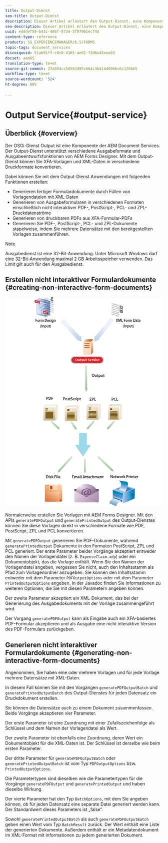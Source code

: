 ```yaml
---
title: Output-Dienst
seo-title: Output-Dienst
description: Dieser Artikel erläutert den Output-Dienst, eine Komponente der AEM Document Services.
seo-description: Dieser Artikel erläutert den Output-Dienst, eine Komponente der AEM Document Services.
uuid: edddef59-b43c-486f-8734-3f97961ecf4d
content-type: reference
products: SG_EXPERIENCEMANAGER/6.5/FORMS
topic-tags: document_services
discoiquuid: 51ab91ff-c0c0-4165-ae02-f306e45eea03
docset: aem65
translation-type: tm+mt
source-git-commit: 27a054cc5d502d95c664c3b414d0066c6c120b65
workflow-type: tm+mt
source-wordcount: '524'
ht-degree: 80%

---
```



# Output Service{#output-service}

## Überblick {#overview}

Der OSGi-Dienst Output ist eine Komponente der AEM Document Services. Der Output-Dienst unterstützt verschiedene Ausgabeformate und Ausgabeentwurfsfunktionen von AEM Forms Designer. Mit dem Output-Dienst können Sie XFA-Vorlagen und XML-Daten in verschiedene Druckformate konvertieren.

Dabei können Sie mit dem Output-Dienst Anwendungen mit folgenden Funktionen erstellen:

* Generieren fertiger Formulardokumente durch Füllen von Vorlagendateien mit XML-Daten
* Generieren von Ausgabeformularen in verschiedenen Formaten einschließlich nicht interaktiver PDF-, PostScript-, PCL- und ZPL-Druckdatenströme
* Generieren von druckbaren PDFs aus XFA-Formular-PDFs
* Generieren Sie PDF-, PostScript-, PCL- und ZPL-Dokumente stapelweise, indem Sie mehrere Datensätze mit den bereitgestellten Vorlagen zusammenführen.

>[!NOTE]
>
>Ausgabedienst ist eine 32-Bit-Anwendung. Unter Microsoft Windows darf eine 32-Bit-Anwendung maximal 2 GB Arbeitsspeicher verwenden. Das Limit gilt auch für den Ausgabedienst.

## Erstellen nicht interaktiver Formulardokumente {#creating-non-interactive-form-documents}

![using_output_changed](assets/usingoutput_modified.png)

Normalerweise erstellen Sie Vorlagen mit AEM Forms Designer. Mit den APIs `generatePDFOutput` und `generatePrintedOutput` des Output-Dienstes können Sie diese Vorlagen direkt in verschiedene Formate wie PDF, PostScript, ZPL und PCL konvertieren.

Mit `generatePDFOutput` generieren Sie PDF-Dokumente, während `generatePrintedOutput` Dokumente in den Formaten PostScript, ZPL und PCL generiert. Der erste Parameter beider Vorgänge akzeptiert entweder den Namen der Vorlagendatei (z. B. `ExpenseClaim.xdp`) oder ein Dokumentobjekt, das die Vorlage enthält. Wenn Sie den Namen der Vorlagendatei angeben, vergessen Sie nicht, auch den Inhaltsstamm als Pfad zum Vorlagenordner anzugeben. Sie können den Inhaltsstamm entweder mit dem Parameter `PDFOutputOptions` oder mit dem Parameter `PrintedOutputOptions` angeben. In der Javadoc finden Sie Informationen zu weiteren Optionen, die Sie mit diesen Parametern angeben können.

Der zweite Parameter akzeptiert ein XML-Dokument, das bei der Generierung des Ausgabedokuments mit der Vorlage zusammengeführt wird.

Der Vorgang `generatePDFOutput` kann als Eingabe auch ein XFA-basiertes PDF-Formular akzeptieren und als Ausgabe eine nicht interaktive Version des PDF-Formulars zurückgeben.

## Generieren nicht interaktiver Formulardokumente {#generating-non-interactive-form-documents}

Angenommen, Sie haben eine oder mehrere Vorlagen und für jede Vorlage mehrere Datensätze mit XML-Daten.

In diesem Fall können Sie mit den Vorgängen `generatePDFOutputBatch` und `generatePrintedOutputBatch` des Output-Dienstes für jeden Datensatz ein Druckdokument erstellen.

Sie können die Datensätze auch zu einem Dokument zusammenfassen. Beide Vorgänge akzeptieren vier Parameter.

Der erste Parameter ist eine Zuordnung mit einer Zufallszeichenfolge als Schlüssel und dem Namen der Vorlagendatei als Wert.

Der zweite Parameter ist ebenfalls eine Zuordnung, deren Wert ein Dokumentobjekt für die XML-Daten ist. Der Schlüssel ist derselbe wie beim ersten Parameter.

Der dritte Parameter für `generatePDFOutputBatch` oder `generatePrintedOutputBatch` ist vom Typ `PDFOutputOptions` bzw. `PrintedOutputOptions`.

Die Parametertypen sind dieselben wie die Parametertypen für die Vorgänge `generatePDFOutput` und `generatePrintedOutput` und haben dieselbe Wirkung.

Der vierte Parameter hat den Typ `BatchOptions`, mit dem Sie angeben können, ob für jeden Datensatz eine separate Datei generiert werden kann. Der Standardwert dieses Parameters ist „false“.

Sowohl `generatePrintedOutputBatch` als auch `generatePDFOutputBatch` geben einen Wert vom Typ `BatchResult` zurück. Der Wert enthält eine Liste der generierten Dokumente. Außerdem enthält er ein Metadatendokument im XML-Format mit Informationen zu jedem generierten Dokument.
